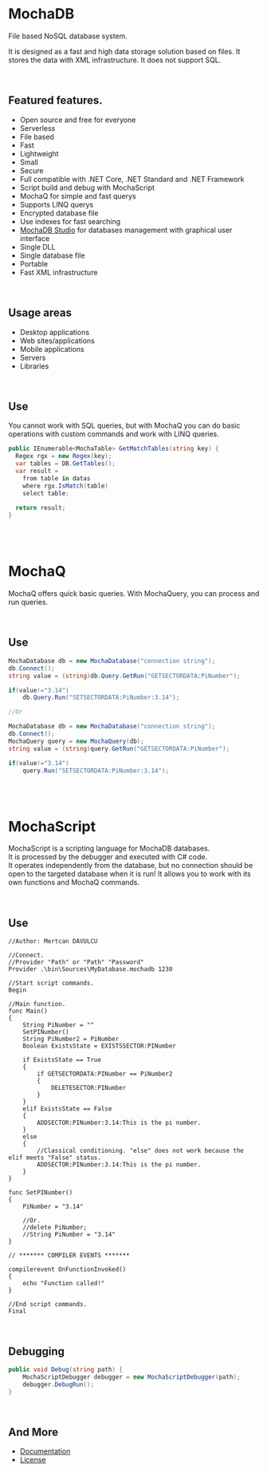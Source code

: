 # MochaDB
File based NoSQL database system.

It is designed as a fast and high data storage solution based on files.
It stores the data with XML infrastructure. It does not support SQL.

<br>

## Featured features.
- Open source and free for everyone
- Serverless
- File based
- Fast
- Lightweight
- Small
- Secure
- Full compatible with .NET Core, .NET Standard and .NET Framework
- Script build and debug with MochaScript
- MochaQ for simple and fast querys
- Supports LINQ querys
- Encrypted database file
- Use indexes for fast searching
- <a href="https://github.com/MertcanDavulcu/MochaDBStudio">MochaDB Studio</a> for databases management with graphical user interface
- Single DLL
- Single database file
- Portable
- Fast XML infrastructure

<br>

## Usage areas
- Desktop applications
- Web sites/applications
- Mobile applications
- Servers
- Libraries

<br>

## Use

You cannot work with SQL queries, but with MochaQ you can do basic operations with custom commands and work with LINQ queries.

```c#
public IEnumerable<MochaTable> GetMatchTables(string key) {
  Regex rgx = new Regex(key);
  var tables = DB.GetTables();
  var result =
    from table in datas
    where rgx.IsMatch(table)
    select table;
  
  return result;
}
```

<br><br>

# MochaQ
MochaQ offers quick basic queries. With MochaQuery, you can process and run queries.

<br>

## Use

```c#
MochaDatabase db = new MochaDatabase("connection string");
db.Connect();
string value = (string)db.Query.GetRun("GETSECTORDATA:PiNumber");

if(value!="3.14")
    db.Query.Run("SETSECTORDATA:PiNumber:3.14");

//Or

MochaDatabase db = new MochaDatabase("connection string");
db.Connect();
MochaQuery query = new MochaQuery(db);
string value = (string)query.GetRun("GETSECTORDATA:PiNumber");

if(value!="3.14")
    query.Run("SETSECTORDATA:PiNumber:3.14");
```

<br><br>

# MochaScript

MochaScript is a scripting language for MochaDB databases.<br>
It is processed by the debugger and executed with C# code.<br>
It operates independently from the database, but no connection should be open to the targeted database when it is run!
It allows you to work with its own functions and MochaQ commands.

<br>

## Use

```
//Author: Mertcan DAVULCU

//Connect.
//Provider "Path" or "Path" "Password"
Provider .\bin\Sources\MyDatabase.mochadb 1230

//Start script commands.
Begin

//Main function.
func Main()
{
    String PiNumber = ""
    SetPINumber()
    String PiNumber2 = PiNumber
    Boolean ExistsState = EXISTSSECTOR:PINumber

    if ExistsState == True
    {
        if GETSECTORDATA:PINumber == PiNumber2
        {
            DELETESECTOR:PINumber
        }
    }
    elif ExistsState == False
    {
        ADDSECTOR:PINumber:3.14:This is the pi number.
    }
    else
    {
        //Classical conditioning. "else" does not work because the elif meets "False" status.
        ADDSECTOR:PINumber:3.14:This is the pi number.
    }
}

func SetPINumber()
{
    PiNumber = "3.14"

    //Or.
    //delete PiNumber;
    //String PiNumber = "3.14"
}

// ******* COMPILER EVENTS *******

compilerevent OnFunctionInvoked()
{
    echo "Function called!"
}

//End script commands.
Final
```

<br>

## Debugging

```c#
public void Debug(string path) {
    MochaScriptDebugger debugger = new MochaScriptDebugger(path);
    debugger.DebugRun();
}
```
<br>

## And More

- <a href="https://github.com/MertcanDavulcu/MochaDB/wiki">Documentation</a>
- <a href="https://opensource.org/licenses/MIT">License<a/>
